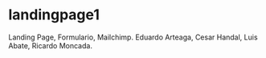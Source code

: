 # landingpage1
Landing Page, Formulario, Mailchimp. Eduardo Arteaga, Cesar Handal, Luis Abate, Ricardo Moncada.
